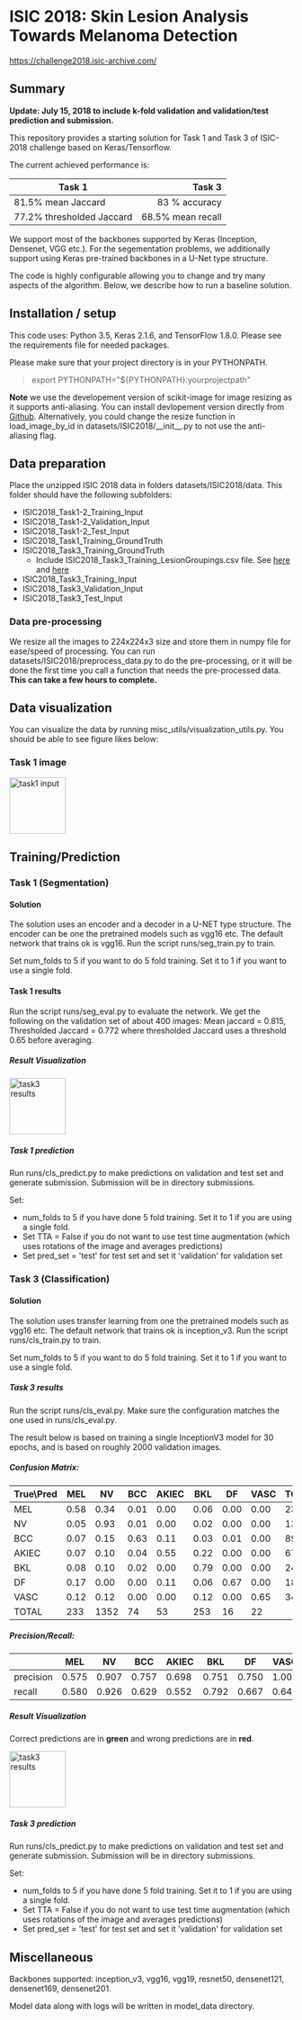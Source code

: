 # ISIC 2018: Skin Lesion Analysis Towards Melanoma Detection 

https://challenge2018.isic-archive.com/


## Summary

**Update: July 15, 2018 to include k-fold validation and validation/test prediction and submission.**

This repository provides a starting solution for Task 1 and Task 3 of ISIC-2018 challenge based on Keras/Tensorflow. 

The current achieved performance is:

| Task 1        | Task 3  |
| ------------- | -----:|
| 81.5% mean Jaccard      | 83 % accuracy |
| 77.2% thresholded Jaccard  |  68.5% mean recall |

We support most of the backbones supported by Keras (Inception, Densenet, VGG etc.). For the segementation problems, we additionally support using Keras pre-trained backbones in a U-Net type structure. 

The code is highly configurable allowing you to change and try many aspects of the algorithm. Below, we describe how to run a baseline solution.

## Installation / setup

This code uses: Python 3.5, Keras 2.1.6, and TensorFlow 1.8.0. Please see the requirements file for needed packages.

Please make sure that your project directory is in your PYTHONPATH. 

> export PYTHONPATH="${PYTHONPATH}:yourprojectpath"


**Note** we use the developement version of scikit-image for image resizing as it supports anti-aliasing. You can install devlopement version directly from [Github](https://github.com/scikit-image/scikit-image). Alternatively, you could change the resize function in load_image_by_id in datasets/ISIC2018/\_\_init\_\_.py to not use the anti-aliasing flag.

## Data preparation

Place the unzipped ISIC 2018 data in folders datasets/ISIC2018/data. This folder should have the following subfolders:

* ISIC2018_Task1-2_Training_Input
* ISIC2018_Task1-2_Validation_Input
* ISIC2018_Task1-2_Test_Input
* ISIC2018_Task1_Training_GroundTruth
* ISIC2018_Task3_Training_GroundTruth
    * Include ISIC2018_Task3_Training_LesionGroupings.csv file. See [here](https://forum.isic-archive.com/t/task-3-supplemental-information/430) and [here](https://challenge.kitware.com/api/v1/file/5b0858b456357d4ff8575164/download)
* ISIC2018_Task3_Training_Input
* ISIC2018_Task3_Validation_Input
* ISIC2018_Task3_Test_Input

### Data pre-processing

We resize all the images to 224x224x3 size and store them in numpy file for ease/speed of processing. 
You can run datasets/ISIC2018/preprocess_data.py to do the pre-processing, or it will be done the first time you call a function that needs the pre-processed data. **This can take a few hours to complete.**

## Data visualization

You can visualize the data by running misc_utils/visualization_utils.py. You should be able to see figure likes below:

### Task 1 image

<img src="images/task1_input.png" alt="task1 input" style="width:100px;"/>

## Training/Prediction

### Task 1 (Segmentation)

#### Solution

The solution uses an encoder and a decoder in a U-NET type structure. The encoder can be one the pretrained models such as vgg16 etc. The default network that trains ok is vgg16.  Run the script runs/seg_train.py to train.

Set num_folds to 5 if you want to do 5 fold training. Set it to 1 if you want to use a single fold.

#### Task 1 results

Run the script runs/seg_eval.py to evaluate the network. We get the following on the validation set of about 400 images: Mean jaccard = 0.815, Thresholded Jaccard = 0.772 where thresholded Jaccard uses a threshold 0.65 before averaging.

##### Result Visualization

<img src="images/task1_results.png" alt="task3 results" style="width:100px;"/>

##### Task 1 prediction

Run runs/cls_predict.py to make predictions on validation and test set and generate submission. Submission will be in directory submissions.

Set:
* num_folds to 5 if you have done 5 fold training. Set it to 1 if you are using a single fold.
* Set TTA = False if you do not want to use test time augmentation (which uses rotations of the image and averages predictions)
* Set pred_set = 'test' for test set and set it 'validation' for validation set

### Task 3 (Classification)

#### Solution

The solution uses transfer learning from one the pretrained models such as vgg16 etc.  The default network that trains ok is inception_v3.  Run the script runs/cls_train.py to train.

Set num_folds to 5 if you want to do 5 fold training. Set it to 1 if you want to use a single fold.

##### Task 3 results

Run the script runs/cls_eval.py. Make sure the configuration matches the one used in runs/cls_eval.py.

The result below is based on training a single InceptionV3 model for 30 epochs, and is based on roughly 2000 validation images.

##### Confusion Matrix:
| True\Pred|        MEL|         NV|        BCC|      AKIEC|        BKL|         DF|       VASC|      TOTAL|
|   -------|    -------|    -------|    -------|    -------|    -------|    -------|    -------|    -------|
|       MEL|       0.58|       0.34|       0.01|       0.00|       0.06|       0.00|       0.00|        231|
|        NV|       0.05|       0.93|       0.01|       0.00|       0.02|       0.00|       0.00|       1324|
|       BCC|       0.07|       0.15|       0.63|       0.11|       0.03|       0.01|       0.00|         89|
|     AKIEC|       0.07|       0.10|       0.04|       0.55|       0.22|       0.00|       0.00|         67|
|       BKL|       0.08|       0.10|       0.02|       0.00|       0.79|       0.00|       0.00|        240|
|        DF|       0.17|       0.00|       0.00|       0.11|       0.06|       0.67|       0.00|         18|
|      VASC|       0.12|       0.12|       0.00|       0.00|       0.12|       0.00|       0.65|         34|
|     TOTAL|        233|       1352|         74|         53|        253|         16|         22|           |

##### Precision/Recall:

|          |        MEL|         NV|        BCC|      AKIEC|        BKL|         DF|       VASC|       MEAN|
|   -------|    -------|    -------|    -------|    -------|    -------|    -------|    -------|    -------|
| precision|      0.575|      0.907|      0.757|      0.698|      0.751|      0.750|      1.000|      0.777|
|    recall|      0.580|      0.926|      0.629|      0.552|      0.792|      0.667|      0.647|      0.685|

##### Result Visualization

Correct predictions are in **green** and wrong predictions are in **red**.

<img src="images/task3_results.png" alt="task3 results" style="width:100px;"/>

##### Task 3 prediction

Run runs/cls_predict.py to make predictions on validation and test set and generate submission. Submission will be in directory submissions.

Set:
* num_folds to 5 if you have done 5 fold training. Set it to 1 if you are using a single fold.
* Set TTA = False if you do not want to use test time augmentation (which uses rotations of the image and averages predictions)
* Set pred_set = 'test' for test set and set it 'validation' for validation set


## Miscellaneous

Backbones supported: inception_v3, vgg16, vgg19, resnet50, densenet121, densenet169, densenet201.

Model data along with logs will be written in model_data directory.



